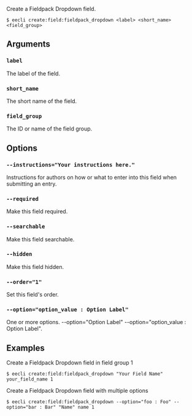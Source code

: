 Create a Fieldpack Dropdown field.

```
$ eecli create:field:fieldpack_dropdown <label> <short_name> <field_group>
```

## Arguments

### `label`

The label of the field.

### `short_name`

The short name of the field.

### `field_group`

The ID or name of the field group.

## Options

### `--instructions="Your instructions here."`

Instructions for authors on how or what to enter into this field when submitting an entry.

### `--required`

Make this field required.

### `--searchable`

Make this field searchable.

### `--hidden`

Make this field hidden.

### `--order="1"`

Set this field's order.

### `--option="option_value : Option Label"`

One or more options. --option="Option Label" --option="option_value : Option Label".

## Examples

Create a Fieldpack Dropdown field in field group 1

```
$ eecli create:field:fieldpack_dropdown "Your Field Name" your_field_name 1
```

Create a Fieldpack Dropdown field with multiple options

```
$ eecli create:field:fieldpack_dropdown --option="foo : Foo" --option="bar : Bar" "Name" name 1
```